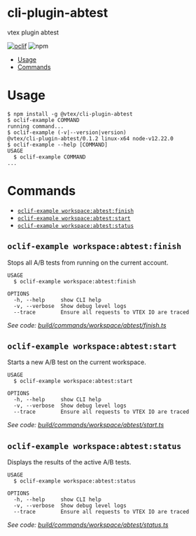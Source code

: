 cli-plugin-abtest
===================

vtex plugin abtest

[![oclif](https://img.shields.io/badge/cli-oclif-brightgreen.svg)](https://oclif.io)
![npm](https://img.shields.io/npm/v/@vtex/cli-plugin-abtest)

<!-- toc -->
* [Usage](#usage)
* [Commands](#commands)
<!-- tocstop -->
# Usage
<!-- usage -->
```sh-session
$ npm install -g @vtex/cli-plugin-abtest
$ oclif-example COMMAND
running command...
$ oclif-example (-v|--version|version)
@vtex/cli-plugin-abtest/0.1.2 linux-x64 node-v12.22.0
$ oclif-example --help [COMMAND]
USAGE
  $ oclif-example COMMAND
...
```
<!-- usagestop -->
# Commands
<!-- commands -->
* [`oclif-example workspace:abtest:finish`](#oclif-example-workspaceabtestfinish)
* [`oclif-example workspace:abtest:start`](#oclif-example-workspaceabteststart)
* [`oclif-example workspace:abtest:status`](#oclif-example-workspaceabteststatus)

## `oclif-example workspace:abtest:finish`

Stops all A/B tests from running on the current account.

```
USAGE
  $ oclif-example workspace:abtest:finish

OPTIONS
  -h, --help     show CLI help
  -v, --verbose  Show debug level logs
  --trace        Ensure all requests to VTEX IO are traced
```

_See code: [build/commands/workspace/abtest/finish.ts](https://github.com/vtex/cli-plugin-abtest/blob/v0.1.2/build/commands/workspace/abtest/finish.ts)_

## `oclif-example workspace:abtest:start`

Starts a new A/B test on the current workspace.

```
USAGE
  $ oclif-example workspace:abtest:start

OPTIONS
  -h, --help     show CLI help
  -v, --verbose  Show debug level logs
  --trace        Ensure all requests to VTEX IO are traced
```

_See code: [build/commands/workspace/abtest/start.ts](https://github.com/vtex/cli-plugin-abtest/blob/v0.1.2/build/commands/workspace/abtest/start.ts)_

## `oclif-example workspace:abtest:status`

Displays the results of the active A/B tests.

```
USAGE
  $ oclif-example workspace:abtest:status

OPTIONS
  -h, --help     show CLI help
  -v, --verbose  Show debug level logs
  --trace        Ensure all requests to VTEX IO are traced
```

_See code: [build/commands/workspace/abtest/status.ts](https://github.com/vtex/cli-plugin-abtest/blob/v0.1.2/build/commands/workspace/abtest/status.ts)_
<!-- commandsstop -->
